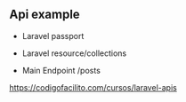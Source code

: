 ## Api example

* Laravel passport
* Laravel resource/collections

* Main Endpoint /posts

https://codigofacilito.com/cursos/laravel-apis